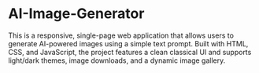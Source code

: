 # AI-Image-Generator
This is a responsive, single-page web application that allows users to generate AI-powered images using a simple text prompt. Built with HTML, CSS, and JavaScript, the project features a clean classical UI and supports light/dark themes, image downloads, and a dynamic image gallery.
